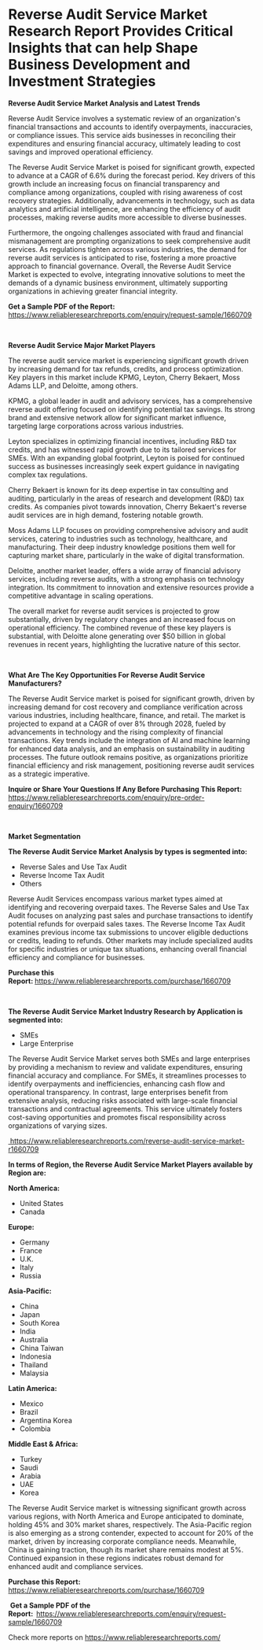 <p><h1>Reverse Audit Service Market Research Report Provides Critical Insights that can help Shape Business Development and Investment Strategies</h1></p><p><strong>Reverse Audit Service Market Analysis and Latest Trends</strong></p>
<p><p>Reverse Audit Service involves a systematic review of an organization's financial transactions and accounts to identify overpayments, inaccuracies, or compliance issues. This service aids businesses in reconciling their expenditures and ensuring financial accuracy, ultimately leading to cost savings and improved operational efficiency.</p><p>The Reverse Audit Service Market is poised for significant growth, expected to advance at a CAGR of 6.6% during the forecast period. Key drivers of this growth include an increasing focus on financial transparency and compliance among organizations, coupled with rising awareness of cost recovery strategies. Additionally, advancements in technology, such as data analytics and artificial intelligence, are enhancing the efficiency of audit processes, making reverse audits more accessible to diverse businesses.</p><p>Furthermore, the ongoing challenges associated with fraud and financial mismanagement are prompting organizations to seek comprehensive audit services. As regulations tighten across various industries, the demand for reverse audit services is anticipated to rise, fostering a more proactive approach to financial governance. Overall, the Reverse Audit Service Market is expected to evolve, integrating innovative solutions to meet the demands of a dynamic business environment, ultimately supporting organizations in achieving greater financial integrity.</p></p>
<p><strong>Get a Sample PDF of the Report:&nbsp;</strong> <a href="https://www.reliableresearchreports.com/enquiry/request-sample/1660709?utm_campaign=2745&utm_medium=2&utm_source=Github&utm_content=ia&utm_term=29032025&utm_id=reverse-audit-service">https://www.reliableresearchreports.com/enquiry/request-sample/1660709</a></p>
<p>&nbsp;</p>
<p><strong>Reverse Audit Service Major Market Players</strong></p>
<p><p>The reverse audit service market is experiencing significant growth driven by increasing demand for tax refunds, credits, and process optimization. Key players in this market include KPMG, Leyton, Cherry Bekaert, Moss Adams LLP, and Deloitte, among others. </p><p>KPMG, a global leader in audit and advisory services, has a comprehensive reverse audit offering focused on identifying potential tax savings. Its strong brand and extensive network allow for significant market influence, targeting large corporations across various industries.</p><p>Leyton specializes in optimizing financial incentives, including R&D tax credits, and has witnessed rapid growth due to its tailored services for SMEs. With an expanding global footprint, Leyton is poised for continued success as businesses increasingly seek expert guidance in navigating complex tax regulations.</p><p>Cherry Bekaert is known for its deep expertise in tax consulting and auditing, particularly in the areas of research and development (R&D) tax credits. As companies pivot towards innovation, Cherry Bekaert's reverse audit services are in high demand, fostering notable growth.</p><p>Moss Adams LLP focuses on providing comprehensive advisory and audit services, catering to industries such as technology, healthcare, and manufacturing. Their deep industry knowledge positions them well for capturing market share, particularly in the wake of digital transformation.</p><p>Deloitte, another market leader, offers a wide array of financial advisory services, including reverse audits, with a strong emphasis on technology integration. Its commitment to innovation and extensive resources provide a competitive advantage in scaling operations.</p><p>The overall market for reverse audit services is projected to grow substantially, driven by regulatory changes and an increased focus on operational efficiency. The combined revenue of these key players is substantial, with Deloitte alone generating over $50 billion in global revenues in recent years, highlighting the lucrative nature of this sector.</p></p>
<p>&nbsp;</p>
<p><strong>What Are The Key Opportunities For Reverse Audit Service Manufacturers?</strong></p>
<p><p>The Reverse Audit Service market is poised for significant growth, driven by increasing demand for cost recovery and compliance verification across various industries, including healthcare, finance, and retail. The market is projected to expand at a CAGR of over 8% through 2028, fueled by advancements in technology and the rising complexity of financial transactions. Key trends include the integration of AI and machine learning for enhanced data analysis, and an emphasis on sustainability in auditing processes. The future outlook remains positive, as organizations prioritize financial efficiency and risk management, positioning reverse audit services as a strategic imperative.</p></p>
<p><strong>Inquire or Share Your Questions If Any Before Purchasing This Report:</strong> <a href="https://www.reliableresearchreports.com/enquiry/pre-order-enquiry/1660709?utm_campaign=2745&utm_medium=2&utm_source=Github&utm_content=ia&utm_term=29032025&utm_id=reverse-audit-service">https://www.reliableresearchreports.com/enquiry/pre-order-enquiry/1660709</a></p>
<p>&nbsp;</p>
<p><strong>Market Segmentation</strong></p>
<p><strong>The Reverse Audit Service Market Analysis by types is segmented into:</strong></p>
<p><ul><li>Reverse Sales and Use Tax Audit</li><li>Reverse Income Tax Audit</li><li>Others</li></ul></p>
<p><p>Reverse Audit Services encompass various market types aimed at identifying and recovering overpaid taxes. The Reverse Sales and Use Tax Audit focuses on analyzing past sales and purchase transactions to identify potential refunds for overpaid sales taxes. The Reverse Income Tax Audit examines previous income tax submissions to uncover eligible deductions or credits, leading to refunds. Other markets may include specialized audits for specific industries or unique tax situations, enhancing overall financial efficiency and compliance for businesses.</p></p>
<p><strong>Purchase this Report:&nbsp;</strong><a href="https://www.reliableresearchreports.com/purchase/1660709?utm_campaign=2745&utm_medium=2&utm_source=Github&utm_content=ia&utm_term=29032025&utm_id=reverse-audit-service">https://www.reliableresearchreports.com/purchase/1660709</a></p>
<p>&nbsp;</p>
<p><strong>The Reverse Audit Service Market Industry Research by Application is segmented into:</strong></p>
<p><ul><li>SMEs</li><li>Large Enterprise</li></ul></p>
<p><p>The Reverse Audit Service Market serves both SMEs and large enterprises by providing a mechanism to review and validate expenditures, ensuring financial accuracy and compliance. For SMEs, it streamlines processes to identify overpayments and inefficiencies, enhancing cash flow and operational transparency. In contrast, large enterprises benefit from extensive analysis, reducing risks associated with large-scale financial transactions and contractual agreements. This service ultimately fosters cost-saving opportunities and promotes fiscal responsibility across organizations of varying sizes.</p></p>
<p><a href="https://www.reliableresearchreports.com/reverse-audit-service-market-r1660709?utm_campaign=2745&utm_medium=2&utm_source=Github&utm_content=ia&utm_term=29032025&utm_id=reverse-audit-service">&nbsp;https://www.reliableresearchreports.com/reverse-audit-service-market-r1660709</a></p>
<p><strong>In terms of Region, the Reverse Audit Service Market Players available by Region are:</strong></p>
<p>
    <p> <strong> North America: </strong>
        <ul>
            <li>United States</li>
            <li>Canada</li>
        </ul>
        </p> 
    <p> <strong> Europe: </strong>
        <ul>
            <li>Germany</li>
            <li>France</li>
            <li>U.K.</li>
            <li>Italy</li>
            <li>Russia</li>
        </ul>
        </p> 
    <p> <strong> Asia-Pacific: </strong>
        <ul>
            <li>China</li>
            <li>Japan</li>
            <li>South Korea</li>
            <li>India</li>
            <li>Australia</li>
            <li>China Taiwan</li>
            <li>Indonesia</li>
            <li>Thailand</li>
            <li>Malaysia</li>
        </ul>
        </p> 
    <p> <strong> Latin America: </strong>
        <ul>
            <li>Mexico</li>
            <li>Brazil</li>
            <li>Argentina Korea</li>
            <li>Colombia</li>
        </ul>
        </p> 
    <p> <strong> Middle East & Africa: </strong>
        <ul>
            <li>Turkey</li>
            <li>Saudi</li>
            <li>Arabia</li>
            <li>UAE</li>
            <li>Korea</li>
        </ul>
    </p>
    </p>
<p><p>The Reverse Audit Service market is witnessing significant growth across various regions, with North America and Europe anticipated to dominate, holding 45% and 30% market shares, respectively. The Asia-Pacific region is also emerging as a strong contender, expected to account for 20% of the market, driven by increasing corporate compliance needs. Meanwhile, China is gaining traction, though its market share remains modest at 5%. Continued expansion in these regions indicates robust demand for enhanced audit and compliance services.</p></p>
<p><strong>Purchase this Report: </strong><a href="https://www.reliableresearchreports.com/purchase/1660709?utm_campaign=2745&utm_medium=2&utm_source=Github&utm_content=ia&utm_term=29032025&utm_id=reverse-audit-service">https://www.reliableresearchreports.com/purchase/1660709</a></p>
<p>&nbsp;<strong>Get a Sample PDF of the Report:&nbsp;&nbsp;</strong><a href="https://www.reliableresearchreports.com/enquiry/request-sample/1660709?utm_campaign=2745&utm_medium=2&utm_source=Github&utm_content=ia&utm_term=29032025&utm_id=reverse-audit-service">https://www.reliableresearchreports.com/enquiry/request-sample/1660709</a></p>
<p><strong></strong></p>
<p>Check more reports on <a href="https://www.reliableresearchreports.com/?utm_campaign=2745&utm_medium=2&utm_source=Github&utm_content=ia&utm_term=29032025&utm_id=reverse-audit-service">https://www.reliableresearchreports.com/</a></p>